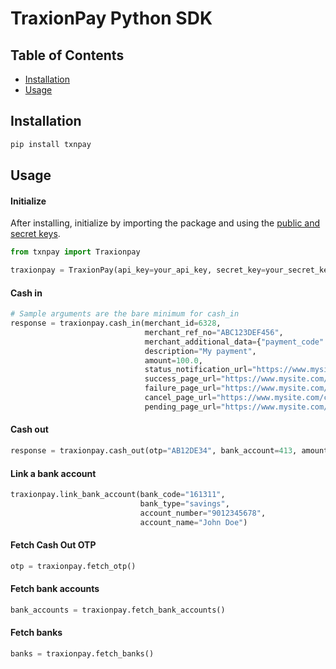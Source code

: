 # TraxionPay Python SDK

## Table of Contents

- [Installation](#installation)
- [Usage](#usage)

## Installation
```sh
pip install txnpay
```

## Usage

#### Initialize
After installing, initialize by importing the package and using the [public and secret keys](https://dev.traxionpay.com/developers-guide).
```python
from txnpay import Traxionpay

traxionpay = TraxionPay(api_key=your_api_key, secret_key=your_secret_key)
```
#### Cash in
```python
# Sample arguments are the bare minimum for cash_in
response = traxionpay.cash_in(merchant_id=6328,
                              merchant_ref_no="ABC123DEF456",
                              merchant_additional_data={"payment_code": "ABC123DEF456"},
                              description="My payment",
                              amount=100.0,
                              status_notification_url="https://www.mysite.com/callback",
                              success_page_url="https://www.mysite.com/success",
                              failure_page_url="https://www.mysite.com/failed",
                              cancel_page_url="https://www.mysite.com/cancelled",
                              pending_page_url="https://www.mysite.com/pending")
```
#### Cash out
```python
response = traxionpay.cash_out(otp="AB12DE34", bank_account=413, amount=100.0)
```
#### Link a bank account
```python
traxionpay.link_bank_account(bank_code="161311",
                             bank_type="savings",
                             account_number="9012345678",
                             account_name="John Doe")
```
#### Fetch Cash Out OTP
```python
otp = traxionpay.fetch_otp()
```
#### Fetch bank accounts
```python
bank_accounts = traxionpay.fetch_bank_accounts()
```
#### Fetch banks
```python
banks = traxionpay.fetch_banks()
```
